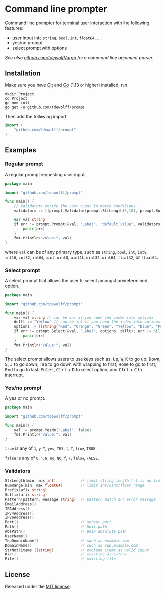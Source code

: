 # Command line prompter
Command line prompter for terminal user interaction with the following features:

- user input into `string`, `bool`, `int`, `float64`, ...
- yes/no prompt
- select prompt with options

*See also [github.com/tdewolff/argp](https://github.com/tdewolff/argp) for a command line argument parser.*

## Installation
Make sure you have [Git](https://git-scm.com/) and [Go](https://golang.org/dl/) (1.13 or higher) installed, run
```
mkdir Project
cd Project
go mod init
go get -u github.com/tdewolff/prompt
```

Then add the following import
``` go
import (
    "github.com/tdewolff/prompt"
)
```

## Examples
### Regular prompt
A regular prompt requesting user input.

```go
package main

import "github.com/tdewolff/prompt"

func main() {
    // Validators verify the user input to match conditions.
    validators := []prompt.Validator{prompt.StrLength(5,10), prompt.Suffix("suffix")}

    var val string
    if err := prompt.Prompt(&val, "Label", "default value", validators...); err != nil {
        panic(err)
    }
    fmt.Println("Value:", val)
}
```

where `val` can be of any primary type, such as `string`, `bool`, `int`, `int8`, `int16`, `int32`, `int64`, `uint`, `uint8`, `uint16`, `uint32`, `uint64`, `float32`, or `float64`.

### Select prompt
A select prompt that allows the user to select amongst predetermined option.

```go
package main

import "github.com/tdewolff/prompt"

func main() {
    var val string // can be int if you need the index into options
    deflt := "Yellow" // can be int if you need the index into options
    options := []string{"Red", "Orange", "Green", "Yellow", "Blue", "Purple"}
    if err := prompt.Select(&val, "Label", options, deflt); err != nil {
        panic(err)
    }
    fmt.Println("Value:", val)
}
```

The select prompt allows users to use keys such as: <kbd>Up</kbd>, <kbd>W</kbd>, <kbd>K</kbd> to go up; <kbd>Down</kbd>, <kbd>S</kbd>, <kbd>J</kbd> to go down; <kbd>Tab</kbd> to go down with wrapping to first; <kbd>Home</kbd> to go to first; <kbd>End</kbd> to go to last; <kbd>Enter</kbd>, <kbd>Ctrl</kbd> + <kbd>D</kbd> to select option; and <kbd>Ctrl</kbd> + <kbd>C</kbd> to interrupt.

### Yes/no prompt
A yes or no prompt.

```go
package main

import "github.com/tdewolff/prompt"

func main() {
    val := prompt.YesNo("Label", false)
    fmt.Println("Value:", val)
}
```

`true` is any of `1`, `y`, `Y`, `yes`, `YES`, `t`, `T`, `true`, `TRUE`.

`false` is any of `0`, `n`, `N`, `no`, `NO`, `f`, `F`, `false`, `FALSE`.

### Validators
```go
StrLength(min, max int)           // limit string length (-1 is no limit)
NumRange(min, max float64)        // limit int/uint/float range
Prefix(afix string)
Suffix(afix string)
Pattern(pattern, message string)  // pattern match and error message
EmailAddress()
IPAddress()
IPv4Address()
IPv6Address()
Port()                            // server port
Path()                            // Unix path
AbsPath()                         // Unix absolute path
UserName()
TopDomainName()                   // such as example.com
DomainName()                      // such as sub.example.com
StrNot(items []string)            // exclude items as valid input
Dir()                             // existing directory
File()                            // existing file
```

## License
Released under the [MIT license](LICENSE.md).
